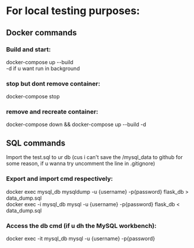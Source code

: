 # For local testing purposes:
## Docker commands
### Build and start:
docker-compose up --build  
-d if u want run in background

### stop but dont remove container:
docker-compose stop

### remove and recreate container:
docker-compose down && docker-compose up --build -d

## SQL commands
Import the test.sql to ur db (cus i can't save the /mysql_data to github for some reason, if u wanna try uncomment the line in .gitignore)
### Export and import cmd respectively:
docker exec mysql_db mysqldump -u {username} -p{password} flask_db > data_dump.sql  
docker exec -i mysql_db mysql -u {username} -p{password} flask_db < data_dump.sql

### Access the db cmd (if u dh the MySQL workbench):
docker exec -it mysql_db mysql -u {username} -p{password}


